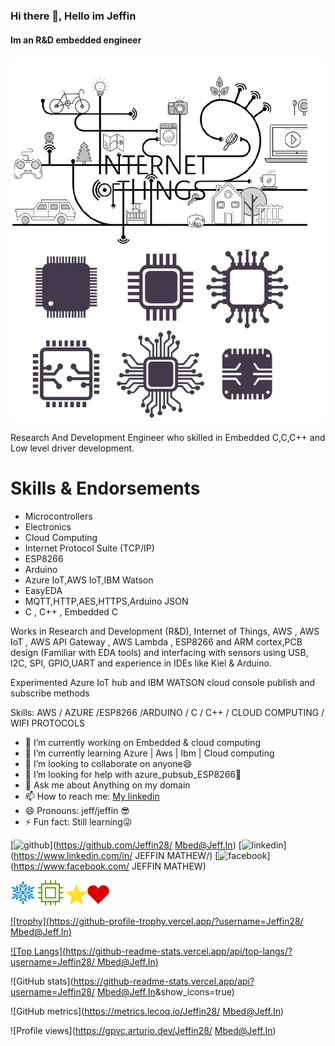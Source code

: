 ### Hi there 👋, Hello im Jeffin
#### Im an R&D embedded engineer

<p align="center">
  <img src="backgrdnd.png" width="500" align="center">
</p 

Research And Development Engineer who skilled in Embedded C,C,C++ and Low level driver development.

# Skills & Endorsements

* Microcontrollers
* Electronics
* Cloud Computing
* Internet Protocol Suite (TCP/IP)
* ESP8266
* Arduino
* Azure IoT,AWS IoT,IBM Watson
* EasyEDA
* MQTT,HTTP,AES,HTTPS,Arduino JSON
* C , C++ , Embedded C

Works in Research and Development (R&D), Internet of Things, AWS , AWS IoT , AWS API Gateway , AWS Lambda , ESP8266 and ARM cortex,PCB design (Familiar with EDA tools) and interfacing with sensors using USB, I2C, SPI, GPIO,UART and experience in IDEs like Kiel & Arduino.

Experimented Azure IoT hub and IBM WATSON cloud console publish and subscribe methods

Skills: AWS / AZURE /ESP8266 /ARDUINO / C / C++ / CLOUD COMPUTING / WIFI PROTOCOLS

- 🔭 I’m currently working on Embedded & cloud computing 
- 🌱 I’m currently learning Azure | Aws | Ibm | Cloud computing 
- 👯 I’m looking to collaborate on anyone😄 
- 🤔 I’m looking for help with azure_pubsub_ESP8266😤 
- 💬 Ask me about Anything on my domain 
- 📫 How to reach me: [My linkedin](http://linkedin.com/in/jeffin-mathew-28j) 
- 😄 Pronouns: jeff/jeffin 😎  
- ⚡ Fun fact: Still learning😜 


[<img src='https://cdn.jsdelivr.net/npm/simple-icons@3.0.1/icons/github.svg' alt='github' height='40'>](https://github.com/Jeffin28/ Mbed@Jeff.In)  [<img src='https://cdn.jsdelivr.net/npm/simple-icons@3.0.1/icons/linkedin.svg' alt='linkedin' height='40'>](https://www.linkedin.com/in/ JEFFIN MATHEW/)  [<img src='https://cdn.jsdelivr.net/npm/simple-icons@3.0.1/icons/facebook.svg' alt='facebook' height='40'>](https://www.facebook.com/ JEFFIN MATHEW)  

<a href='https://archiveprogram.github.com/'><img src='https://raw.githubusercontent.com/acervenky/animated-github-badges/master/assets/acbadge.gif' width='40' height='40'></a> <a href='https://docs.github.com/en/developers'><img src='https://raw.githubusercontent.com/acervenky/animated-github-badges/master/assets/devbadge.gif' width='40' height='40'></a> <a href='https://stars.github.com/'><img src='https://raw.githubusercontent.com/acervenky/animated-github-badges/master/assets/starbadge.gif' width='35' height='35'></a><a href='https://docs.github.com/en/github/supporting-the-open-source-community-with-github-sponsors'><img src='https://raw.githubusercontent.com/acervenky/animated-github-badges/master/assets/sponsorbadge.gif' width='35' height='35'></a>

[![trophy](https://github-profile-trophy.vercel.app/?username=Jeffin28/ Mbed@Jeff.In)](https://github.com/ryo-ma/github-profile-trophy)

[![Top Langs](https://github-readme-stats.vercel.app/api/top-langs/?username=Jeffin28/ Mbed@Jeff.In)](https://github.com/anuraghazra/github-readme-stats)

![GitHub stats](https://github-readme-stats.vercel.app/api?username=Jeffin28/ Mbed@Jeff.In&show_icons=true)  

![GitHub metrics](https://metrics.lecoq.io/Jeffin28/ Mbed@Jeff.In)  

![Profile views](https://gpvc.arturio.dev/Jeffin28/ Mbed@Jeff.In)  
